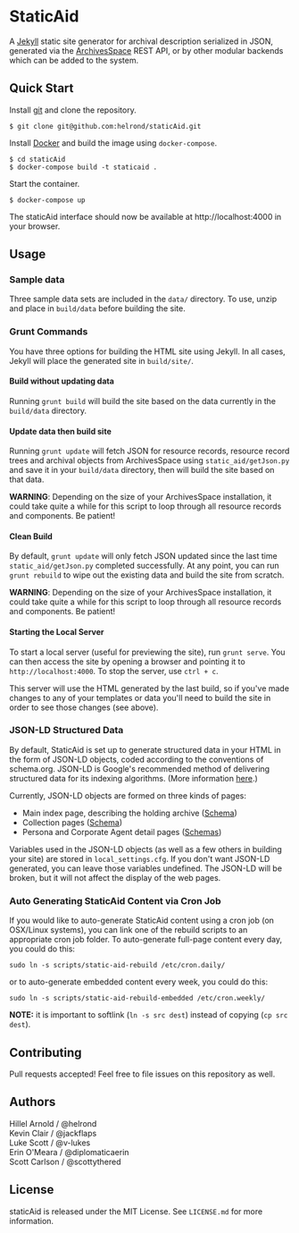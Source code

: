 # StaticAid

A [Jekyll](http://jekyllrb.com/) static site generator for archival description serialized in JSON, generated via the
[ArchivesSpace](http://archivesspace.org) REST API, or by other modular backends which can be added to the system.

## Quick Start

Install [git](https://git-scm.com/) and clone the repository.

    $ git clone git@github.com:helrond/staticAid.git

Install [Docker](https://store.docker.com/search?type=edition&offering=community) and build the image using `docker-compose`.

    $ cd staticAid
    $ docker-compose build -t staticaid .

Start the container.

    $ docker-compose up

The staticAid interface should now be available at http://localhost:4000 in your browser.


## Usage

### Sample data

Three sample data sets are included in the `data/` directory. To use, unzip and place in `build/data` before building the site.

### Grunt Commands

You have three options for building the HTML site using Jekyll. In all cases, Jekyll will place the generated site
in `build/site/`.

#### Build without updating data

Running `grunt build` will build the site based on the data currently in the `build/data` directory.

#### Update data then build site

Running `grunt update` will fetch JSON for resource records, resource record trees and archival objects from ArchivesSpace
using `static_aid/getJson.py` and save it in your `build/data` directory, then will build the site based on that data.

**WARNING**: Depending on the size of your ArchivesSpace installation, it could take quite a while for this script to
loop through all resource records and components. Be patient!

#### Clean Build

By default, `grunt update` will only fetch JSON updated since the last time `static_aid/getJson.py` completed successfully.
At any point, you can run `grunt rebuild` to wipe out the existing data and build the site from scratch.

**WARNING**: Depending on the size of your ArchivesSpace installation, it could take quite a while for this script to
loop through all resource records and components. Be patient!

#### Starting the Local Server

To start a local server (useful for previewing the site), run `grunt serve`. You can then access the site by opening a
browser and pointing it to `http://localhost:4000`. To stop the server, use `ctrl + c`.

This server will use the HTML generated by the last build, so if you've made changes to any of your templates or data
you'll need to build the site in order to see those changes (see above).

### JSON-LD Structured Data

By default, StaticAid is set up to generate structured data in your HTML in the
form of JSON-LD objects, coded according to the conventions of schema.org. JSON-LD
is Google's recommended method of delivering structured data for its indexing algorithms.
(More information [here](https://developers.google.com/search/docs/guides/intro-structured-data).)

Currently, JSON-LD objects are formed on three kinds of pages:

*   Main index page, describing the holding archive ([Schema](https://gist.github.com/scottythered/68750a6032d3e72fe0bcb83789b64b55))
*   Collection pages ([Schema](https://gist.github.com/scottythered/d79b8d63ca3a2da120f7efa3168ea8ac))
*   Persona and Corporate Agent detail pages ([Schemas](https://gist.github.com/scottythered/090b3d05495ae991d7779bf06d08781a))

Variables used in the JSON-LD objects (as well as a few others in building your site)
are stored in `local_settings.cfg`. If you don't want JSON-LD generated, you can
leave those variables undefined. The JSON-LD will be broken, but it will not affect
the display of the web pages.

### Auto Generating StaticAid Content via Cron Job

If you would like to auto-generate StaticAid content using a cron job (on OSX/Linux systems), you can
link one of the rebuild scripts to an appropriate cron job folder. To auto-generate full-page
content every day, you could do this:

    sudo ln -s scripts/static-aid-rebuild /etc/cron.daily/

or to auto-generate embedded content every week, you could do this:

    sudo ln -s scripts/static-aid-rebuild-embedded /etc/cron.weekly/

**NOTE:** it is important to softlink (`ln -s src dest`) instead of copying (`cp src dest`).

## Contributing

Pull requests accepted! Feel free to file issues on this repository as well.

## Authors

Hillel Arnold / @helrond  
Kevin Clair / @jackflaps  
Luke Scott / @v-lukes  
Erin O'Meara / @diplomaticaerin  
Scott Carlson / @scottythered  

## License

staticAid is released under the MIT License. See `LICENSE.md` for more information.
